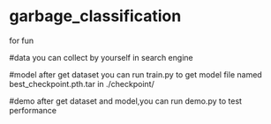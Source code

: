 # garbage_classification
for fun

#data
you can collect by yourself in search engine

#model
after get dataset you can run train.py to get model file named best_checkpoint.pth.tar in ./checkpoint/

#demo
after get dataset and model,you can run demo.py to test performance

